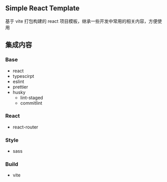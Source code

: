 ## Simple React Template

基于 vite 打包构建的 react 项目模板，继承一些开发中常用的相关内容，方便使用

## 集成内容

### Base
- react
- typescirpt
- eslint
- prettier
- husky
  - lint-staged
  - commitlint

### React
- react-router

### Style
- sass

### Build
- vite
